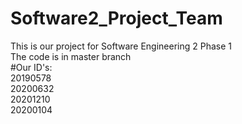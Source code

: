 # Software2_Project_Team
This is our project for Software Engineering 2 Phase 1
<br>The code is in master branch
<br>#Our ID's:
<br>20190578
<br>20200632
<br>20201210
<br>20200104
